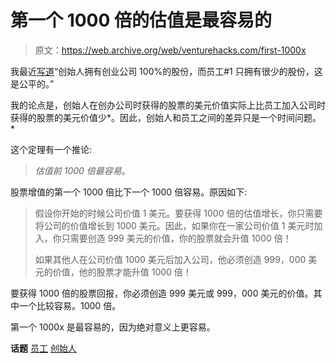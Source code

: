 # 第一个 1000 倍的估值是最容易的

> 原文：<https://web.archive.org/web/venturehacks.com/first-1000x>

我最近[写道](https://web.archive.org/web/20221208014213/http://venturehacks.com/articles/employees-founders)“创始人拥有创业公司 100%的股份，而员工#1 只拥有很少的股份，这是公平的。”

我的论点是，创始人在创办公司时获得的股票的美元价值实际上比员工加入公司时获得的股票的美元价值少*。因此，创始人和员工之间的差异只是一个时间问题。*

这个定理有一个推论:

> *估值前 1000 倍最容易*。

股票增值的第一个 1000 倍比下一个 1000 倍容易。原因如下:

> 假设你开始的时候公司价值 1 美元。要获得 1000 倍的估值增长，你只需要将公司的价值增长到 1000 美元。因此，如果你在一家公司价值 1 美元时加入，你只需要创造 999 美元的价值，你的股票就会升值 1000 倍！
> 
> 如果其他人在公司价值 1000 美元后加入公司，他必须创造 999，000 美元的价值，他的股票才能升值 1000 倍！

要获得 1000 倍的股票回报，你必须创造 999 美元或 999，000 美元的价值。其中一个比较容易。1000 倍。

第一个 1000x 是最容易的，因为绝对意义上更容易。

**话题** [员工](https://web.archive.org/web/20221208014213/https://venturehacks.com/topics/employees) [创始人](https://web.archive.org/web/20221208014213/https://venturehacks.com/topics/founders)